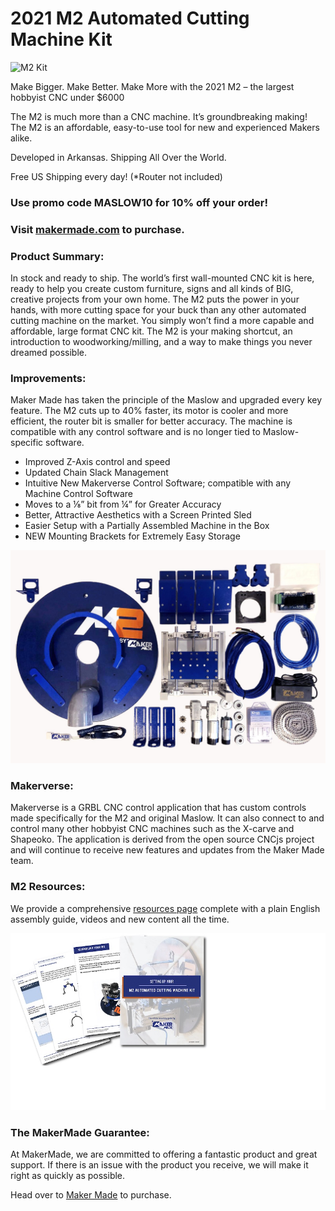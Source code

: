 # 2021 M2 Automated Cutting Machine Kit

![M2 Kit](https://raw.githubusercontent.com/MaslowCommunityGarden/Maslow-kits-Pre-Order-/master/M2KIT.jpg)

Make Bigger. Make Better. Make More with the 2021 M2 – the largest hobbyist CNC under $6000

The M2 is much more than a CNC machine. It’s groundbreaking making! The M2 is an affordable, easy-to-use tool for new and experienced Makers alike.

Developed in Arkansas.  Shipping All Over the World.

Free US Shipping every day! (*Router not included)


### Use promo code MASLOW10 for 10% off your order!

### Visit [makermade.com](https://www.makermade.com) to purchase. 

### **Product Summary:**

In stock and ready to ship.  The world’s first wall-mounted CNC kit is here, ready to help you create custom furniture, signs and all kinds of BIG, creative projects from your own home. The M2 puts the power in your hands, with more cutting space for your buck than any other automated cutting machine on the market.  You simply won’t find a more capable and affordable, large format CNC kit. The M2 is your making shortcut, an introduction to woodworking/milling, and a way to make things you never dreamed possible.

### **Improvements:**

Maker Made has taken the principle of the Maslow and upgraded every key feature. The M2 cuts up to 40% faster, its motor is cooler and more efficient, the router bit is smaller for better accuracy. The machine is compatible with any control software and is no longer tied to Maslow-specific software.

* Improved Z-Axis control and speed
* Updated Chain Slack Management
* Intuitive New Makerverse Control Software; compatible with any Machine Control Software
* Moves to a ⅛” bit from ¼” for Greater Accuracy
* Better, Attractive Aesthetics with a Screen Printed Sled
* Easier Setup with a Partially Assembled Machine in the Box
* NEW Mounting Brackets for Extremely Easy Storage


![M2 Kit Contents](https://raw.githubusercontent.com/MaslowCommunityGarden/Maslow-kits-Pre-Order-/master/M2WHATSINTHEBOX.jpeg)  


### **Makerverse:**  

Makerverse is a GRBL CNC control application that has custom controls made specifically for the M2 and original Maslow. It can also connect to and control many other hobbyist CNC machines such as the X-carve and Shapeoko. The application is derived from the open source CNCjs project and will continue to receive new features and updates from the Maker Made team.


### **M2 Resources:**  

We provide a comprehensive [resources page](https://makermade.com/m2-resources/) complete with a plain English assembly guide, videos and new content all the time.

![M2 Kit Contents](https://raw.githubusercontent.com/MaslowCommunityGarden/Maslow-kits-Pre-Order-/master/M2RESOURCES.jpg)


### **The MakerMade Guarantee:**  

At MakerMade, we are committed to offering a fantastic product and great support.  If there is an issue with the product you receive, we will make it right as quickly as possible.  

Head over to [Maker Made](https://www.makermade.com/shop) to purchase.  
